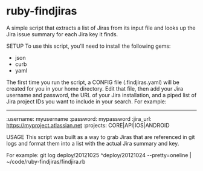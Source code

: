 ruby-findjiras
==============

A simple script that extracts a list of Jiras from its input file and looks up the Jira issue summary for each Jira key it finds.

SETUP
To use this script, you'll need to install the following gems: 
* json
* curb
* yaml

The first time you run the script, a CONFIG file (.findjiras.yaml) will be created for you in your home directory. Edit that file, then add your Jira username and password, the URL of your Jira installation, and a piped list of Jira project IDs you want to include in your search. For example:

---
:username: myusername
:password: mypassword
:jira_url: https://myproject.atlassian.net
:projects: CORE|API|IOS|ANDROID

USAGE
This script was built as a way to grab Jiras that are referenced in git logs and format them into a list with the actual Jira summary and key. 

For example: 
git log deploy/20121025 ^deploy/20121024 --pretty=oneline | ~/code/ruby-findjiras/findjira.rb
